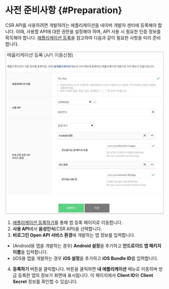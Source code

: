 # 사전 준비사항 {#Preparation}

CSR API를 사용하려면 개발하려는 애플리케이션을 네이버 개발자 센터에 등록해야 합니다. 이때, 사용할 API에 대한 권한을 설정해야 하며, API 사용 시 필요한 인증 정보를 획득해야 합니다. [애플리케이션 등록](https://developers.naver.com/docs/common/openapiguide/#/appregister.md)을 참고하여 다음과 같이 필요한 사항을 미리 준비합니다.

![](/CSR/Resources/Images/CSR_Register_App.png)

1. [애플리케이션 등록하기](https://developers.naver.com/apps/#/wizard/register)를 통해 앱 등록 페이지로 이동합니다.
2. **사용 API**에서 **음성인식**(CSR API)을 선택합니다.
3. **비로그인 Open API 서비스 환경**에 개발하는 앱 정보를 입력합니다.
  * (Android용 앱을 개발하는 경우) **Android 설정**을 추가하고 **안드로이드 앱 패키지 이름**을 입력합니다.
  * (iOS용 앱을 개발하는 경우 **iOS 설정**을 추가하고 **iOS Bundle ID**를 입력합니다.
4. **등록하기** 버튼을 클릭합니다. 버튼을 클릭하면 **내 애플리케이션** 메뉴로 이동하며 방금 등록한 앱의 정보가 화면에 표시됩니다. 이 페이지에서 **Client ID**와 **Client Secret** 정보를 확인할 수 있습니다.
